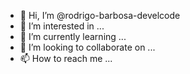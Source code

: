 - 👋 Hi, I’m @rodrigo-barbosa-develcode
- 👀 I’m interested in ...
- 🌱 I’m currently learning ...
- 💞️ I’m looking to collaborate on ...
- 📫 How to reach me ...

<!---
rodrigo-barbosa-develcode/rodrigo-barbosa-develcode is a ✨ special ✨ repository because its `README.md` (this file) appears on your GitHub profile.
You can click the Preview link to take a look at your changes.
--->
